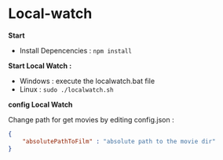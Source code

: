 # Local-watch

**Start**
- Install Depencencies :
```npm install```

**Start Local Watch :**
- Windows : execute the localwatch.bat file
- Linux : ```sudo ./localwatch.sh```

**config Local Watch**

Change path for get movies by editing config.json : 
```json
{
    "absolutePathToFilm" : "absolute path to the movie dir"
}
```